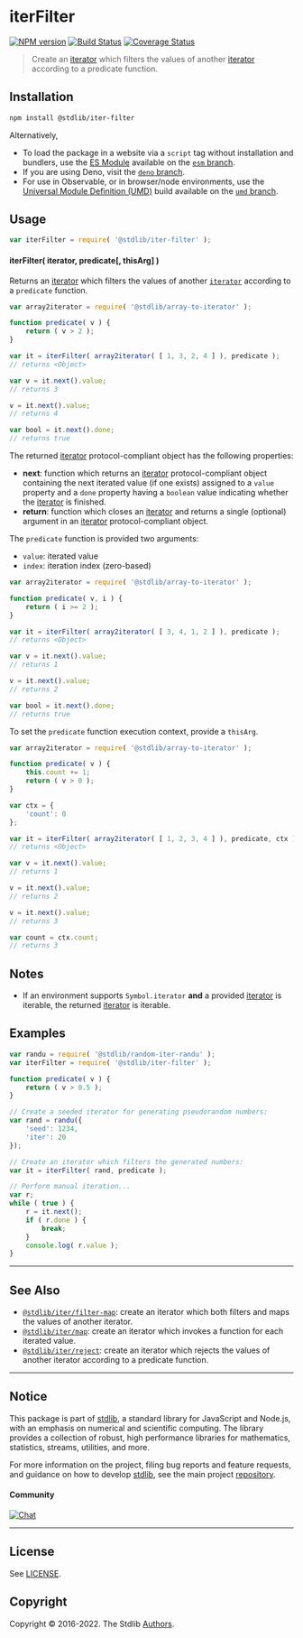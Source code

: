 <!--

@license Apache-2.0

Copyright (c) 2019 The Stdlib Authors.

Licensed under the Apache License, Version 2.0 (the "License");
you may not use this file except in compliance with the License.
You may obtain a copy of the License at

   http://www.apache.org/licenses/LICENSE-2.0

Unless required by applicable law or agreed to in writing, software
distributed under the License is distributed on an "AS IS" BASIS,
WITHOUT WARRANTIES OR CONDITIONS OF ANY KIND, either express or implied.
See the License for the specific language governing permissions and
limitations under the License.

-->

# iterFilter

[![NPM version][npm-image]][npm-url] [![Build Status][test-image]][test-url] [![Coverage Status][coverage-image]][coverage-url] <!-- [![dependencies][dependencies-image]][dependencies-url] -->

> Create an [iterator][mdn-iterator-protocol] which filters the values of another [iterator][mdn-iterator-protocol] according to a predicate function.

<!-- Section to include introductory text. Make sure to keep an empty line after the intro `section` element and another before the `/section` close. -->

<section class="intro">

</section>

<!-- /.intro -->

<!-- Package usage documentation. -->

<section class="installation">

## Installation

```bash
npm install @stdlib/iter-filter
```

Alternatively,

-   To load the package in a website via a `script` tag without installation and bundlers, use the [ES Module][es-module] available on the [`esm` branch][esm-url].
-   If you are using Deno, visit the [`deno` branch][deno-url].
-   For use in Observable, or in browser/node environments, use the [Universal Module Definition (UMD)][umd] build available on the [`umd` branch][umd-url].

</section>

<section class="usage">

## Usage

```javascript
var iterFilter = require( '@stdlib/iter-filter' );
```

#### iterFilter( iterator, predicate\[, thisArg] )

Returns an [iterator][mdn-iterator-protocol] which filters the values of another [`iterator`][mdn-iterator-protocol] according to a `predicate` function.

```javascript
var array2iterator = require( '@stdlib/array-to-iterator' );

function predicate( v ) {
    return ( v > 2 );
}

var it = iterFilter( array2iterator( [ 1, 3, 2, 4 ] ), predicate );
// returns <Object>

var v = it.next().value;
// returns 3

v = it.next().value;
// returns 4

var bool = it.next().done;
// returns true
```

The returned [iterator][mdn-iterator-protocol] protocol-compliant object has the following properties:

-   **next**: function which returns an [iterator][mdn-iterator-protocol] protocol-compliant object containing the next iterated value (if one exists) assigned to a `value` property and a `done` property having a `boolean` value indicating whether the [iterator][mdn-iterator-protocol] is finished.
-   **return**: function which closes an [iterator][mdn-iterator-protocol] and returns a single (optional) argument in an [iterator][mdn-iterator-protocol] protocol-compliant object.

The `predicate` function is provided two arguments:

-   `value`: iterated value
-   `index`: iteration index (zero-based)

```javascript
var array2iterator = require( '@stdlib/array-to-iterator' );

function predicate( v, i ) {
    return ( i >= 2 );
}

var it = iterFilter( array2iterator( [ 3, 4, 1, 2 ] ), predicate );
// returns <Object>

var v = it.next().value;
// returns 1

v = it.next().value;
// returns 2

var bool = it.next().done;
// returns true
```

To set the `predicate` function execution context, provide a `thisArg`.

<!-- eslint-disable no-invalid-this -->

```javascript
var array2iterator = require( '@stdlib/array-to-iterator' );

function predicate( v ) {
    this.count += 1;
    return ( v > 0 );
}

var ctx = {
    'count': 0
};

var it = iterFilter( array2iterator( [ 1, 2, 3, 4 ] ), predicate, ctx );
// returns <Object>

var v = it.next().value;
// returns 1

v = it.next().value;
// returns 2

v = it.next().value;
// returns 3

var count = ctx.count;
// returns 3
```

</section>

<!-- /.usage -->

<!-- Package usage notes. Make sure to keep an empty line after the `section` element and another before the `/section` close. -->

<section class="notes">

## Notes

-   If an environment supports `Symbol.iterator` **and** a provided [iterator][mdn-iterator-protocol] is iterable, the returned [iterator][mdn-iterator-protocol] is iterable.

</section>

<!-- /.notes -->

<!-- Package usage examples. -->

<section class="examples">

## Examples

<!-- eslint no-undef: "error" -->

```javascript
var randu = require( '@stdlib/random-iter-randu' );
var iterFilter = require( '@stdlib/iter-filter' );

function predicate( v ) {
    return ( v > 0.5 );
}

// Create a seeded iterator for generating pseudorandom numbers:
var rand = randu({
    'seed': 1234,
    'iter': 20
});

// Create an iterator which filters the generated numbers:
var it = iterFilter( rand, predicate );

// Perform manual iteration...
var r;
while ( true ) {
    r = it.next();
    if ( r.done ) {
        break;
    }
    console.log( r.value );
}
```

</section>

<!-- /.examples -->

<!-- Section to include cited references. If references are included, add a horizontal rule *before* the section. Make sure to keep an empty line after the `section` element and another before the `/section` close. -->

<section class="references">

</section>

<!-- /.references -->

<!-- Section for related `stdlib` packages. Do not manually edit this section, as it is automatically populated. -->

<section class="related">

* * *

## See Also

-   <span class="package-name">[`@stdlib/iter/filter-map`][@stdlib/iter/filter-map]</span><span class="delimiter">: </span><span class="description">create an iterator which both filters and maps the values of another iterator.</span>
-   <span class="package-name">[`@stdlib/iter/map`][@stdlib/iter/map]</span><span class="delimiter">: </span><span class="description">create an iterator which invokes a function for each iterated value.</span>
-   <span class="package-name">[`@stdlib/iter/reject`][@stdlib/iter/reject]</span><span class="delimiter">: </span><span class="description">create an iterator which rejects the values of another iterator according to a predicate function.</span>

</section>

<!-- /.related -->

<!-- Section for all links. Make sure to keep an empty line after the `section` element and another before the `/section` close. -->


<section class="main-repo" >

* * *

## Notice

This package is part of [stdlib][stdlib], a standard library for JavaScript and Node.js, with an emphasis on numerical and scientific computing. The library provides a collection of robust, high performance libraries for mathematics, statistics, streams, utilities, and more.

For more information on the project, filing bug reports and feature requests, and guidance on how to develop [stdlib][stdlib], see the main project [repository][stdlib].

#### Community

[![Chat][chat-image]][chat-url]

---

## License

See [LICENSE][stdlib-license].


## Copyright

Copyright &copy; 2016-2022. The Stdlib [Authors][stdlib-authors].

</section>

<!-- /.stdlib -->

<!-- Section for all links. Make sure to keep an empty line after the `section` element and another before the `/section` close. -->

<section class="links">

[npm-image]: http://img.shields.io/npm/v/@stdlib/iter-filter.svg
[npm-url]: https://npmjs.org/package/@stdlib/iter-filter

[test-image]: https://github.com/stdlib-js/iter-filter/actions/workflows/test.yml/badge.svg
[test-url]: https://github.com/stdlib-js/iter-filter/actions/workflows/test.yml

[coverage-image]: https://img.shields.io/codecov/c/github/stdlib-js/iter-filter/main.svg
[coverage-url]: https://codecov.io/github/stdlib-js/iter-filter?branch=main

<!--

[dependencies-image]: https://img.shields.io/david/stdlib-js/iter-filter.svg
[dependencies-url]: https://david-dm.org/stdlib-js/iter-filter/main

-->

[umd]: https://github.com/umdjs/umd
[es-module]: https://developer.mozilla.org/en-US/docs/Web/JavaScript/Guide/Modules

[deno-url]: https://github.com/stdlib-js/iter-filter/tree/deno
[umd-url]: https://github.com/stdlib-js/iter-filter/tree/umd
[esm-url]: https://github.com/stdlib-js/iter-filter/tree/esm

[chat-image]: https://img.shields.io/gitter/room/stdlib-js/stdlib.svg
[chat-url]: https://gitter.im/stdlib-js/stdlib/

[stdlib]: https://github.com/stdlib-js/stdlib

[stdlib-authors]: https://github.com/stdlib-js/stdlib/graphs/contributors

[stdlib-license]: https://raw.githubusercontent.com/stdlib-js/iter-filter/main/LICENSE

[mdn-iterator-protocol]: https://developer.mozilla.org/en-US/docs/Web/JavaScript/Reference/Iteration_protocols#The_iterator_protocol

<!-- <related-links> -->

[@stdlib/iter/filter-map]: https://github.com/stdlib-js/iter-filter-map

[@stdlib/iter/map]: https://github.com/stdlib-js/iter-map

[@stdlib/iter/reject]: https://github.com/stdlib-js/iter-reject

<!-- </related-links> -->

</section>

<!-- /.links -->
